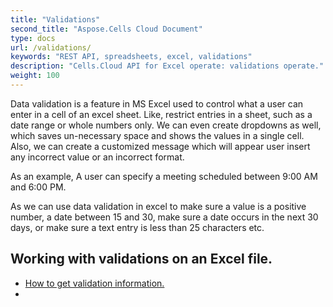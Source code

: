 ```yaml
---
title: "Validations"
second_title: "Aspose.Cells Cloud Document"
type: docs
url: /validations/
keywords: "REST API, spreadsheets, excel, validations"
description: "Cells.Cloud API for Excel operate: validations operate."
weight: 100
---
```



Data validation is a feature in MS Excel used to control what a user can enter in a cell of an excel sheet. Like, restrict entries in a sheet, such as a date range or whole numbers only. We can even create dropdowns as well, which saves un-necessary space and shows the values in a single cell. Also, we can create a customized message which will appear user insert any incorrect value or an incorrect format.

As an example, A user can specify a meeting scheduled between 9:00 AM and 6:00 PM.

As we can use data validation in excel to make sure a value is a positive number, a date between 15 and 30, make sure a date occurs in the next 30 days, or make sure a text entry is less than 25 characters etc.

## Working with validations on an Excel file.

- [How to get validation information.](/cells/validations/get/)
- 